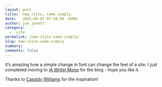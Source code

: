 ```yaml
---
layout: post
title:  new style, same simply.
date:   2025-04-07 07:38:09 -0400
author: joe jenett
category:
  -  site
permalink: /new-style-same-simply/
slug: new-style-same-simply
summary: 
comments: false
---
```

<p>
It’s amazing how a simple change in font can change the feel of a site. I just completed moving to <a title="iA Writer has three custom made writing fonts that are available for download" href="https://ia.net/topics/a-typographic-christmas">iA Writer Mono</a> for the blog - hope you like it.
</p>
<p>
Thanks to <a href="https://cassidoo.co/">Cassidy Williams</a> for the inspiration!
</p>

<a class="u-syndication syndication" href="https://toot.community/@jenett/114296612716872218"></a>

<a href="https://brid.gy/publish/mastodon"></a>